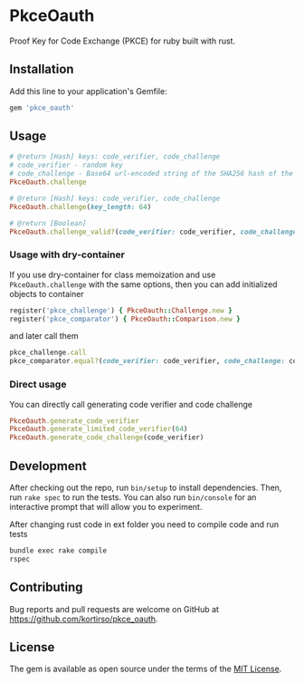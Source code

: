 # PkceOauth

Proof Key for Code Exchange (PKCE) for ruby built with rust.

## Installation

Add this line to your application's Gemfile:

```ruby
gem 'pkce_oauth'
```

## Usage

```ruby
# @return [Hash] keys: code_verifier, code_challenge
# code_verifier - random key
# code_challenge - Base64 url-encoded string of the SHA256 hash of the code verifier
PkceOauth.challenge
```

```ruby
# @return [Hash] keys: code_verifier, code_challenge
PkceOauth.challenge(key_length: 64)
```

```ruby
# @return [Boolean]
PkceOauth.challenge_valid?(code_verifier: code_verifier, code_challenge: code_challenge)
```

### Usage with dry-container

If you use dry-container for class memoization and use `PkceOauth.challenge` with the same options, then you can add initialized objects to container

```ruby
register('pkce_challenge') { PkceOauth::Challenge.new }
register('pkce_comparator') { PkceOauth::Comparison.new }
```

and later call them

```ruby
pkce_challenge.call
pkce_comparator.equal?(code_verifier: code_verifier, code_challenge: code_challenge)
```

### Direct usage

You can directly call generating code verifier and code challenge

```ruby
PkceOauth.generate_code_verifier
PkceOauth.generate_limited_code_verifier(64)
PkceOauth.generate_code_challenge(code_verifier)
```

## Development

After checking out the repo, run `bin/setup` to install dependencies. Then, run `rake spec` to run the tests. You can also run `bin/console` for an interactive prompt that will allow you to experiment.

After changing rust code in ext folder you need to compile code and run tests

```bash
bundle exec rake compile
rspec
```

## Contributing

Bug reports and pull requests are welcome on GitHub at https://github.com/kortirso/pkce_oauth.

## License

The gem is available as open source under the terms of the [MIT License](https://opensource.org/licenses/MIT).
